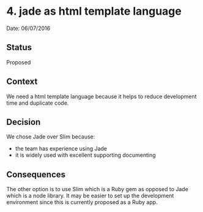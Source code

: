 # 4. jade as html template language

Date: 06/07/2016

## Status

Proposed

## Context

We need a html template language because it helps to reduce development time and duplicate code.

## Decision

We chose Jade over Slim because:
* the team has experience using Jade
* it is widely used with excellent supporting documenting

## Consequences

The other option is to use Slim which is a Ruby gem as opposed to Jade which is a node library.
It may be easier to set up the development environment since this is currently proposed as a Ruby app.

